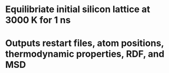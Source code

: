 # Equilibriate initial silicon lattice at 3000 K for 1 ns

# Outputs restart files, atom positions, thermodynamic properties, RDF, and MSD
